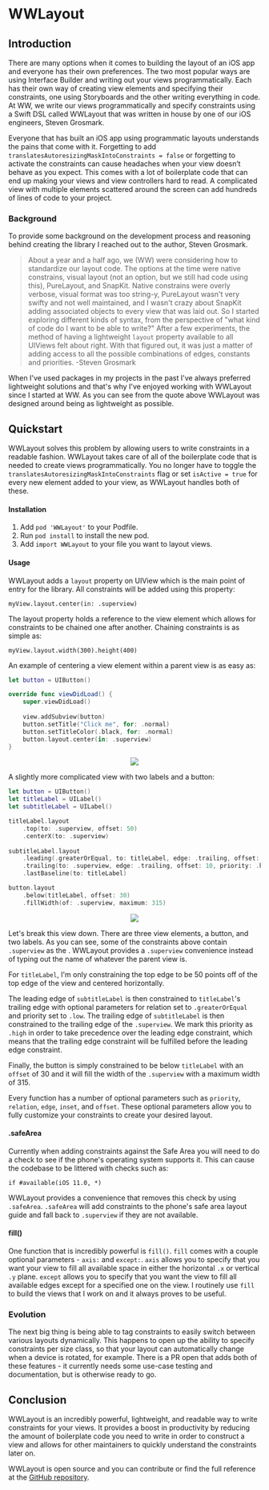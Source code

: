 # WWLayout

## Introduction

There are many options when it comes to building the layout of an iOS app and everyone has their own preferences. The two most popular ways are using Interface Builder and writing out your views programmatically. Each has their own way of creating view elements and specifying their constraints, one using Storyboards and the other writing everything in code. At WW, we write our views programmatically and specify constraints using a Swift DSL called WWLayout that was written in house by one of our iOS engineers, Steven Grosmark.

Everyone that has built an iOS app using programmatic layouts understands the pains that come with it. Forgetting to add `translatesAutoresizingMaskIntoConstraints = false` or forgetting to activate the constraints can cause headaches when your view doesn’t behave as you expect. This comes with a lot of boilerplate code that can end up making your views and view controllers hard to read. A complicated view with multiple elements scattered around the screen can add hundreds of lines of code to your project. 

### Background

To provide some background on the development process and reasoning behind creating the library I reached out to the author, Steven Grosmark. 

> About a year and a half ago, we (WW) were considering how to standardize our layout code.  The options at the time were native constrains, visual layout (not an option, but we still had code using this), PureLayout, and SnapKit. Native constrains were overly verbose, visual format was too string-y, PureLayout wasn't very swifty and not well maintained, and I wasn't crazy about SnapKit adding associated objects to every view that was laid out.  So I started exploring different kinds of syntax, from the perspective of "what kind of code do I want to be able to write?"  After a few experiments, the method of having a lightweight `layout` property available to all UIViews felt about right.  With that figured out, it was just a matter of adding access to all the possible combinations of edges, constants and priorities. -Steven Grosmark
>
When I've used packages in my projects in the past I've always preferred lightweight solutions and that's why I've enjoyed working with WWLayout since I started at WW. As you can see from the quote above WWLayout was designed around being as lightweight as possible.

## Quickstart

WWLayout solves this problem by allowing users to write constraints in a readable fashion. WWLayout takes care of all of the boilerplate code that is needed to create views programmatically. You no longer have to toggle the `translatesAutoresizingMaskIntoConstraints` flag or set `isActive = true` for every new element added to your view, as WWLayout handles both of these. 

#### Installation

1. Add `pod 'WWLayout'` to your Podfile.
2. Run `pod install` to install the new pod.
3. Add `import WWLayout` to your file you want to layout views.

#### Usage

WWLayout adds a `layout` property on UIView which is the main point of entry for the library. All constraints will be added using this property: 

`myView.layout.center(in: .superview)`

The layout property holds a reference to the view element which allows for constraints to be chained one after another. Chaining constraints is as simple as: 

`myView.layout.width(300).height(400)`

An example of centering a view element within a parent view is as easy as:
```swift
let button = UIButton()

override func viewDidLoad() {
    super.viewDidLoad()
    
    view.addSubview(button)
    button.setTitle("Click me", for: .normal)
    button.setTitleColor(.black, for: .normal)
    button.layout.center(in: .superview)
}
```
<p align='center'>
    <img src='https://i.imgur.com/9BqYo60.png'>
</p>

A slightly more complicated view with two labels and a button:
```swift
let button = UIButton()
let titleLabel = UILabel()
let subtitleLabel = UILabel()

titleLabel.layout
    .top(to: .superview, offset: 50)
    .centerX(to: .superview)
        
subtitleLabel.layout
    .leading(.greaterOrEqual, to: titleLabel, edge: .trailing, offset: 40, priority: .low)
    .trailing(to: .superview, edge: .trailing, offset: 10, priority: .high)
    .lastBaseline(to: titleLabel)

button.layout
    .below(titleLabel, offset: 30)
    .fillWidth(of: .superview, maximum: 315)
```

<p align='center'>
    <img src='https://imgur.com/qNJqJ1A.png'>
</p>

Let's break this view down. There are three view elements, a button, and two labels. As you can see, some of the constraints above contain `.superview` as the . WWLayout provides a `.superview` convenience instead of typing out the name of whatever the parent view is.

For `titleLabel`, I'm only constraining the top edge to be 50 points off of the top edge of the view and centered horizontally. 

The leading edge of `subtitleLabel` is then constrained to `titleLabel`'s trailing edge with optional parameters for relation set to `.greaterOrEqual` and priority set to `.low`. The trailing edge of `subtitleLabel` is then constrained to the trailing edge of the `.superview`. We mark this priority as `.high` in order to take precedence over the leading edge constraint, which means that the trailing edge constraint will be fulfilled before the leading edge constraint.

Finally, the button is simply constrained to be below `titleLabel` with an `offset` of 30 and it will fill the width of the `.superview` with a maximum width of 315. 

Every function has a number of optional parameters such as `priority`, `relation`, `edge`, `inset`, and `offset`. These optional parameters allow you to fully customize your constraints to create your desired layout.

#### .safeArea

Currently when adding constraints against the Safe Area you will need to do a check to see if the phone's operating system supports it. This can cause the codebase to be littered with checks such as: 

```if #available(iOS 11.0, *)```

WWLayout provides a convenience that removes this check by using `.safeArea`. `.safeArea` will add constraints to the phone's safe area layout guide and fall back to `.superview` if they are not available.

#### fill()

One function that is incredibly powerful is `fill()`. `fill` comes with a couple optional parameters - `axis:` and `except:`. `axis` allows you to specify that you want your view to fill all available space in either the horizontal `.x` or vertical `.y` plane. `except` allows you to specify that you want the view to fill all available edges except for a specified one on the view. I routinely use `fill` to build the views that I work on and it always proves to be useful.

### Evolution

The next big thing is being able to tag constraints to easily switch between various layouts dynamically.  This happens to open up the ability to specify constraints per size class, so that your layout can automatically change when a device is rotated, for example.  There is a PR open that adds both of these features - it currently needs some use-case testing and documentation, but is otherwise ready to go.

## Conclusion

WWLayout is an incredibly powerful, lightweight, and readable way to write constraints for your views. It provides a boost in productivity by reducing the amount of boilerplate code you need to write in order to construct a view and allows for other maintainers to quickly understand the constraints later on. 

WWLayout is open source and you can contribute or find the full reference at the [GitHub repository](https://github.com/ww-tech/wwlayout).